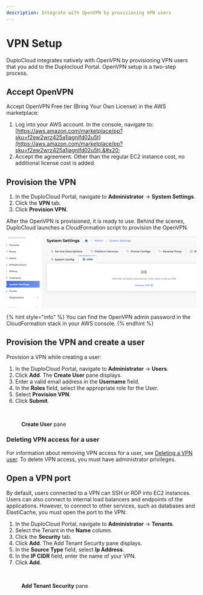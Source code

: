 ```yaml
---
description: Integrate with OpenVPN by provisioning VPN users
---
```


# VPN Setup

DuploCloud integrates natively with OpenVPN by provisioning VPN users that you add to the Duplocloud Portal. OpenVPN setup is a two-step process.

## Accept OpenVPN

Accept OpenVPN Free tier (Bring Your Own License) in the AWS marketplace:&#x20;

1. Log into your AWS account. In the console, navigate to: [https://aws.amazon.com/marketplace/pp?sku=f2ew2wrz425a1jagnifd02u5t](https://aws.amazon.com/marketplace/pp?sku=f2ew2wrz425a1jagnifd02u5t).&#x20;
2. Accept the agreement. Other than the regular EC2 instance cost, no additional license cost is added.

## Provision the VPN

1. In the DuploCloud Portal, navigate to **Administrator** -> **System Settings**.
2. Click the **VPN** tab.
3. Click **Provision VPN.**

After the OpenVPN is provisioned, it is ready to use. Behind the scenes, DuploCloud launches a CloudFormation script to provision the OpenVPN.   &#x20;

![VPN tab in the System Settings page.](<../../.gitbook/assets/image (2) (2) (1).png>)

{% hint style="info" %}
You can find the OpenVPN admin password in the CloudFormation stack in your AWS console.
{% endhint %}

## **Provision the VPN and create a user**

Provision a VPN while creating a user:

1. In the DuploCloud Portal, navigate to **Administrator** -> **Users**.
2. Click **Add**. The **Create User** pane displays.
3. Enter a valid email address in the **Username** field.
4. In the **Roles** field, select the appropriate role for the User.
5. Select **Provision VPN**.
6. Click **Submit**.

<div align="left">

<figure><img src="../../.gitbook/assets/VPN_Create_User.png" alt=""><figcaption><p><strong>Create User</strong> pane</p></figcaption></figure>

</div>

### Deleting VPN access for a user

For information about removing VPN access for a user, see [Deleting a VPN user](../../user-administration-1/access-control/add-and-delete-vpn-access-for-users.md#deleting-a-vpn-user). To delete VPN access, you must have administrator privileges.&#x20;

## Open a VPN port

By default, users connected to a VPN can SSH or RDP into EC2 instances. Users can also connect to internal load balancers and endpoints of the applications. However, to connect to other services, such as databases and ElastiCache, you must open the port to the VPN:&#x20;

1. In the DuploCloud Portal, navigate to **Administrator** -> **Tenants**.
2. Select the Tenant in the **Name** column.
3. Click the **Security** tab.
4. Click **Add**. The Add Tenant Security pane displays.
5. In the **Source Type** field, select **Ip Address**.&#x20;
6. In the **IP CIDR** field, enter the name of your VPN.
7. Click **Add**.

<div align="left">

<figure><img src="../../.gitbook/assets/Add_Tenant_Security.png" alt=""><figcaption><p><strong>Add Tenant Security</strong> pane</p></figcaption></figure>

</div>
